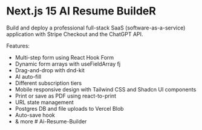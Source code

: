 # Next.js 15 AI Resume BuildeR
Build and deploy a professional  full-stack SaaS (software-as-a-service) application with Stripe Checkout and the ChatGPT API. 

Features:
- Multi-step form using React Hook Form
- Dynamic form arrays with useFieldArray fj
- Drag-and-drop with dnd-kit
- AI auto-fill
- Different subscription tiers
- Mobile responsive design with Tailwind CSS and Shadcn UI components
- Print or save as PDF using react-to-print
- URL state management
- Postgres DB and file uploads to Vercel Blob
- Auto-save hook
- & more
#   A i - R e s u m e - B u i l d e r 
 
 
